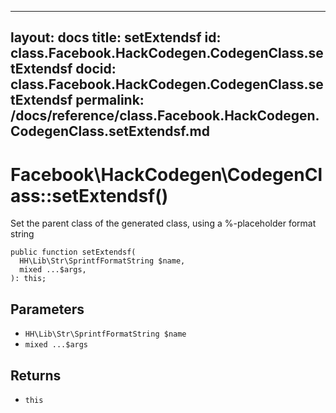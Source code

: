 
***

layout: docs
title: setExtendsf
id: class.Facebook.HackCodegen.CodegenClass.setExtendsf
docid: class.Facebook.HackCodegen.CodegenClass.setExtendsf
permalink: /docs/reference/class.Facebook.HackCodegen.CodegenClass.setExtendsf.md
---







# Facebook\\HackCodegen\\CodegenClass::setExtendsf()




Set the parent class of the generated class, using a %-placeholder format
string




``` Hack
public function setExtendsf(
  HH\Lib\Str\SprintfFormatString $name,
  mixed ...$args,
): this;
```




## Parameters




* ` HH\Lib\Str\SprintfFormatString $name `
* ` mixed ...$args `




## Returns




- ` this `